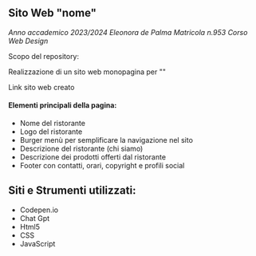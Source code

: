 ## Sito Web "nome"
*Anno accademico 2023/2024*
*Eleonora de Palma*
*Matricola n.953*
*Corso Web Design*


Scopo del repository:

Realizzazione di un sito web monopagina per ""

Link sito web creato

#### Elementi principali della pagina:
* Nome del ristorante
* Logo del ristorante
* Burger menù per semplificare la navigazione nel sito
* Descrizione del ristorante (chi siamo)
* Descrizione dei prodotti offerti dal ristorante
* Footer con contatti, orari, copyright e profili social

## Siti e Strumenti utilizzati:
* Codepen.io
* Chat Gpt
* Html5
* CSS
* JavaScript
